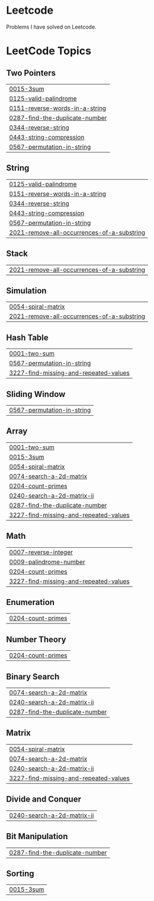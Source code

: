 # Leetcode
Problems I have solved on Leetcode.

<!---LeetCode Topics Start-->
# LeetCode Topics
## Two Pointers
|  |
| ------- |
| [0015-3sum](https://github.com/anandk2662/Leetcode/tree/master/0015-3sum) |
| [0125-valid-palindrome](https://github.com/anandk2662/Leetcode/tree/master/0125-valid-palindrome) |
| [0151-reverse-words-in-a-string](https://github.com/anandk2662/Leetcode/tree/master/0151-reverse-words-in-a-string) |
| [0287-find-the-duplicate-number](https://github.com/anandk2662/Leetcode/tree/master/0287-find-the-duplicate-number) |
| [0344-reverse-string](https://github.com/anandk2662/Leetcode/tree/master/0344-reverse-string) |
| [0443-string-compression](https://github.com/anandk2662/Leetcode/tree/master/0443-string-compression) |
| [0567-permutation-in-string](https://github.com/anandk2662/Leetcode/tree/master/0567-permutation-in-string) |
## String
|  |
| ------- |
| [0125-valid-palindrome](https://github.com/anandk2662/Leetcode/tree/master/0125-valid-palindrome) |
| [0151-reverse-words-in-a-string](https://github.com/anandk2662/Leetcode/tree/master/0151-reverse-words-in-a-string) |
| [0344-reverse-string](https://github.com/anandk2662/Leetcode/tree/master/0344-reverse-string) |
| [0443-string-compression](https://github.com/anandk2662/Leetcode/tree/master/0443-string-compression) |
| [0567-permutation-in-string](https://github.com/anandk2662/Leetcode/tree/master/0567-permutation-in-string) |
| [2021-remove-all-occurrences-of-a-substring](https://github.com/anandk2662/Leetcode/tree/master/2021-remove-all-occurrences-of-a-substring) |
## Stack
|  |
| ------- |
| [2021-remove-all-occurrences-of-a-substring](https://github.com/anandk2662/Leetcode/tree/master/2021-remove-all-occurrences-of-a-substring) |
## Simulation
|  |
| ------- |
| [0054-spiral-matrix](https://github.com/anandk2662/Leetcode/tree/master/0054-spiral-matrix) |
| [2021-remove-all-occurrences-of-a-substring](https://github.com/anandk2662/Leetcode/tree/master/2021-remove-all-occurrences-of-a-substring) |
## Hash Table
|  |
| ------- |
| [0001-two-sum](https://github.com/anandk2662/Leetcode/tree/master/0001-two-sum) |
| [0567-permutation-in-string](https://github.com/anandk2662/Leetcode/tree/master/0567-permutation-in-string) |
| [3227-find-missing-and-repeated-values](https://github.com/anandk2662/Leetcode/tree/master/3227-find-missing-and-repeated-values) |
## Sliding Window
|  |
| ------- |
| [0567-permutation-in-string](https://github.com/anandk2662/Leetcode/tree/master/0567-permutation-in-string) |
## Array
|  |
| ------- |
| [0001-two-sum](https://github.com/anandk2662/Leetcode/tree/master/0001-two-sum) |
| [0015-3sum](https://github.com/anandk2662/Leetcode/tree/master/0015-3sum) |
| [0054-spiral-matrix](https://github.com/anandk2662/Leetcode/tree/master/0054-spiral-matrix) |
| [0074-search-a-2d-matrix](https://github.com/anandk2662/Leetcode/tree/master/0074-search-a-2d-matrix) |
| [0204-count-primes](https://github.com/anandk2662/Leetcode/tree/master/0204-count-primes) |
| [0240-search-a-2d-matrix-ii](https://github.com/anandk2662/Leetcode/tree/master/0240-search-a-2d-matrix-ii) |
| [0287-find-the-duplicate-number](https://github.com/anandk2662/Leetcode/tree/master/0287-find-the-duplicate-number) |
| [3227-find-missing-and-repeated-values](https://github.com/anandk2662/Leetcode/tree/master/3227-find-missing-and-repeated-values) |
## Math
|  |
| ------- |
| [0007-reverse-integer](https://github.com/anandk2662/Leetcode/tree/master/0007-reverse-integer) |
| [0009-palindrome-number](https://github.com/anandk2662/Leetcode/tree/master/0009-palindrome-number) |
| [0204-count-primes](https://github.com/anandk2662/Leetcode/tree/master/0204-count-primes) |
| [3227-find-missing-and-repeated-values](https://github.com/anandk2662/Leetcode/tree/master/3227-find-missing-and-repeated-values) |
## Enumeration
|  |
| ------- |
| [0204-count-primes](https://github.com/anandk2662/Leetcode/tree/master/0204-count-primes) |
## Number Theory
|  |
| ------- |
| [0204-count-primes](https://github.com/anandk2662/Leetcode/tree/master/0204-count-primes) |
## Binary Search
|  |
| ------- |
| [0074-search-a-2d-matrix](https://github.com/anandk2662/Leetcode/tree/master/0074-search-a-2d-matrix) |
| [0240-search-a-2d-matrix-ii](https://github.com/anandk2662/Leetcode/tree/master/0240-search-a-2d-matrix-ii) |
| [0287-find-the-duplicate-number](https://github.com/anandk2662/Leetcode/tree/master/0287-find-the-duplicate-number) |
## Matrix
|  |
| ------- |
| [0054-spiral-matrix](https://github.com/anandk2662/Leetcode/tree/master/0054-spiral-matrix) |
| [0074-search-a-2d-matrix](https://github.com/anandk2662/Leetcode/tree/master/0074-search-a-2d-matrix) |
| [0240-search-a-2d-matrix-ii](https://github.com/anandk2662/Leetcode/tree/master/0240-search-a-2d-matrix-ii) |
| [3227-find-missing-and-repeated-values](https://github.com/anandk2662/Leetcode/tree/master/3227-find-missing-and-repeated-values) |
## Divide and Conquer
|  |
| ------- |
| [0240-search-a-2d-matrix-ii](https://github.com/anandk2662/Leetcode/tree/master/0240-search-a-2d-matrix-ii) |
## Bit Manipulation
|  |
| ------- |
| [0287-find-the-duplicate-number](https://github.com/anandk2662/Leetcode/tree/master/0287-find-the-duplicate-number) |
## Sorting
|  |
| ------- |
| [0015-3sum](https://github.com/anandk2662/Leetcode/tree/master/0015-3sum) |
<!---LeetCode Topics End-->